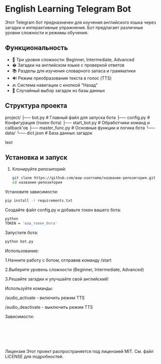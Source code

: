 # English Learning Telegram Bot

Этот Telegram бот предназначен для изучения английского языка через загадки и интерактивные упражнения. Бот предлагает различные уровни сложности и режимы обучения.

## Функциональность

- 🎯 Три уровня сложности: Beginner, Intermediate, Advanced
- � Загадки на английском языке с проверкой ответов
- 📚 Разделы для изучения словарного запаса и грамматики
- 🔊 Режим преобразования текста в голос (TTS)
- 🔙 Система навигации с кнопкой "Назад"
- 🎲 Случайный выбор загадок из базы данных

## Структура проекта
project/
├── bot.py # Главный файл для запуска бота
├── config.py # Конфигурация (токен бота)
├── start_bot.py # Обработчики команд и callback'ов
├── master_func.py # Основные функции и логика бота
└── data/
└── dict.json # База данных загадок

text

## Установка и запуск

1. Клонируйте репозиторий:
   ```bash
   git clone https://github.com/ваш-username/название-репозитория.git
   cd название-репозитория
   ```
Установите зависимости:

```bash
pip install -r requirements.txt
```

Создайте файл config.py и добавьте токен вашего бота:

```bash
python
TOKEN = 'ваш_токен_бота'
```

Запустите бота:

```bash
python bot.py
```

Использование:

1.Начните работу с ботом, отправив команду /start

2.Выберите уровень сложности (Beginner, Intermediate, Advanced)

3.Решайте загадки и улучшайте свой английский!

Используйте команды:

/audio_activate - включить режим TTS

/audio_deactivate - выключить режим TTS


Зависимости:
```Python 3.8+
```

```telebot
```

```gTTS
```

```json
```

```pathlib
```

```random
```
Лицензия
Этот проект распространяется под лицензией MIT. См. файл LICENSE для подробностей.
